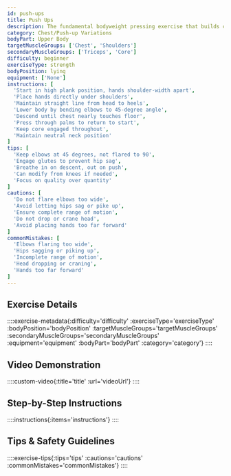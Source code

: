 ```yaml
---
id: push-ups
title: Push Ups
description: The fundamental bodyweight pressing exercise that builds chest, shoulder, and tricep strength while developing core stability, serving as the foundation for all push-up variations and horizontal pressing patterns.
category: Chest/Push-up Variations
bodyPart: Upper Body
targetMuscleGroups: ['Chest', 'Shoulders']
secondaryMuscleGroups: ['Triceps', 'Core']
difficulty: beginner
exerciseType: strength
bodyPosition: lying
equipment: ['None']
instructions: [
  'Start in high plank position, hands shoulder-width apart',
  'Place hands directly under shoulders',
  'Maintain straight line from head to heels',
  'Lower body by bending elbows to 45-degree angle',
  'Descend until chest nearly touches floor',
  'Press through palms to return to start',
  'Keep core engaged throughout',
  'Maintain neutral neck position'
]
tips: [
  'Keep elbows at 45 degrees, not flared to 90',
  'Engage glutes to prevent hip sag',
  'Breathe in on descent, out on push',
  'Can modify from knees if needed',
  'Focus on quality over quantity'
]
cautions: [
  'Do not flare elbows too wide',
  'Avoid letting hips sag or pike up',
  'Ensure complete range of motion',
  'Do not drop or crane head',
  'Avoid placing hands too far forward'
]
commonMistakes: [
  'Elbows flaring too wide',
  'Hips sagging or piking up',
  'Incomplete range of motion',
  'Head dropping or craning',
  'Hands too far forward'
]
---
```


## Exercise Details

::::exercise-metadata{:difficulty='difficulty' :exerciseType='exerciseType' :bodyPosition='bodyPosition' :targetMuscleGroups='targetMuscleGroups' :secondaryMuscleGroups='secondaryMuscleGroups' :equipment='equipment' :bodyPart='bodyPart' :category='category'}
::::

## Video Demonstration

::::custom-video{:title='title' :url='videoUrl'}
::::

## Step-by-Step Instructions

::::instructions{:items='instructions'}
::::

## Tips & Safety Guidelines

::::exercise-tips{:tips='tips' :cautions='cautions' :commonMistakes='commonMistakes'}
::::
